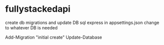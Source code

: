 # fullystackedapi

create db migrations and update DB sql express in appsettings.json change to whatever DB is needed

Add-Migration "initial create"
Update-Database
